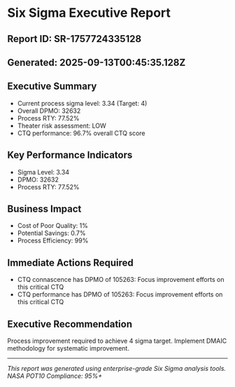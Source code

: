 # Six Sigma Executive Report

## Report ID: SR-1757724335128
## Generated: 2025-09-13T00:45:35.128Z

## Executive Summary

- Current process sigma level: 3.34 (Target: 4)
- Overall DPMO: 32632
- Process RTY: 77.52%
- Theater risk assessment: LOW
- CTQ performance: 96.7% overall CTQ score

## Key Performance Indicators

- Sigma Level: 3.34
- DPMO: 32632
- Process RTY: 77.52%

## Business Impact

- Cost of Poor Quality: 1%
- Potential Savings: 0.7%
- Process Efficiency: 99%

## Immediate Actions Required

- CTQ connascence has DPMO of 105263: Focus improvement efforts on this critical CTQ
- CTQ performance has DPMO of 105263: Focus improvement efforts on this critical CTQ

## Executive Recommendation

Process improvement required to achieve 4 sigma target. Implement DMAIC methodology for systematic improvement.

---
*This report was generated using enterprise-grade Six Sigma analysis tools.*
*NASA POT10 Compliance: 95%+*

